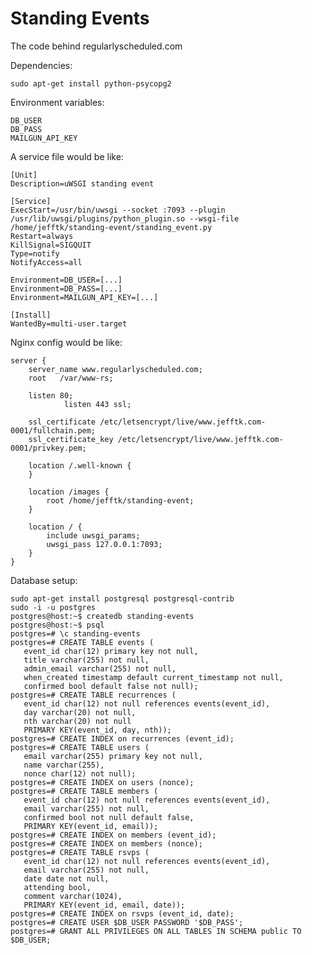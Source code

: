 Standing Events
===============

The code behind regularlyscheduled.com

Dependencies:

    sudo apt-get install python-psycopg2

Environment variables:

    DB_USER
    DB_PASS
    MAILGUN_API_KEY

A service file would be like:

    [Unit]
    Description=uWSGI standing event

    [Service]
    ExecStart=/usr/bin/uwsgi --socket :7093 --plugin /usr/lib/uwsgi/plugins/python_plugin.so --wsgi-file /home/jefftk/standing-event/standing_event.py
    Restart=always
    KillSignal=SIGQUIT
    Type=notify
    NotifyAccess=all

    Environment=DB_USER=[...]
    Environment=DB_PASS=[...]
    Environment=MAILGUN_API_KEY=[...]

    [Install]
    WantedBy=multi-user.target

Nginx config would be like:

    server {
        server_name www.regularlyscheduled.com;
        root   /var/www-rs;

        listen 80;
                listen 443 ssl;

        ssl_certificate /etc/letsencrypt/live/www.jefftk.com-0001/fullchain.pem;
        ssl_certificate_key /etc/letsencrypt/live/www.jefftk.com-0001/privkey.pem;

        location /.well-known {
        }

        location /images {
            root /home/jefftk/standing-event;
        }

        location / {
            include uwsgi_params;
            uwsgi_pass 127.0.0.1:7093;
        }
    }

Database setup:

```
sudo apt-get install postgresql postgresql-contrib
sudo -i -u postgres
postgres@host:~$ createdb standing-events
postgres@host:~$ psql
postgres=# \c standing-events
postgres=# CREATE TABLE events (
   event_id char(12) primary key not null,
   title varchar(255) not null,
   admin_email varchar(255) not null,
   when_created timestamp default current_timestamp not null,
   confirmed bool default false not null);
postgres=# CREATE TABLE recurrences (
   event_id char(12) not null references events(event_id),
   day varchar(20) not null,
   nth varchar(20) not null
   PRIMARY KEY(event_id, day, nth));
postgres=# CREATE INDEX on recurrences (event_id);
postgres=# CREATE TABLE users (
   email varchar(255) primary key not null,
   name varchar(255),
   nonce char(12) not null);
postgres=# CREATE INDEX on users (nonce);
postgres=# CREATE TABLE members (
   event_id char(12) not null references events(event_id),
   email varchar(255) not null,
   confirmed bool not null default false,
   PRIMARY KEY(event_id, email));
postgres=# CREATE INDEX on members (event_id);
postgres=# CREATE INDEX on members (nonce);
postgres=# CREATE TABLE rsvps (
   event_id char(12) not null references events(event_id),
   email varchar(255) not null,
   date date not null,
   attending bool,
   comment varchar(1024),
   PRIMARY KEY(event_id, email, date));
postgres=# CREATE INDEX on rsvps (event_id, date);
postgres=# CREATE USER $DB_USER PASSWORD '$DB_PASS';
postgres=# GRANT ALL PRIVILEGES ON ALL TABLES IN SCHEMA public TO $DB_USER;
```
